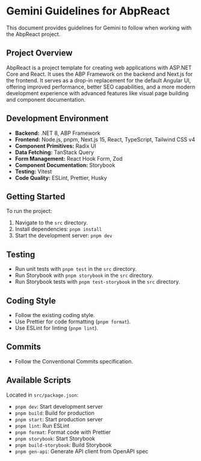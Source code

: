 # Gemini Guidelines for AbpReact

This document provides guidelines for Gemini to follow when working with the AbpReact project.

## Project Overview

AbpReact is a project template for creating web applications with ASP.NET Core and React. It uses the ABP Framework on the backend and Next.js for the frontend. It serves as a drop-in replacement for the default Angular UI, offering improved performance, better SEO capabilities, and a more modern development experience with advanced features like visual page building and component documentation.

## Development Environment

-   **Backend:** .NET 8, ABP Framework
-   **Frontend:** Node.js, pnpm, Next.js 15, React, TypeScript, Tailwind CSS v4
-   **Component Primitives:** Radix UI
-   **Data Fetching:** TanStack Query
-   **Form Management:** React Hook Form, Zod
-   **Component Documentation:** Storybook
-   **Testing:** Vitest
-   **Code Quality:** ESLint, Prettier, Husky

## Getting Started

To run the project:

1.  Navigate to the `src` directory.
2.  Install dependencies: `pnpm install`
3.  Start the development server: `pnpm dev`

## Testing

-   Run unit tests with `pnpm test` in the `src` directory.
-   Run Storybook with `pnpm storybook` in the `src` directory.
-   Run Storybook tests with `pnpm test-storybook` in the `src` directory.

## Coding Style

-   Follow the existing coding style.
-   Use Prettier for code formatting (`pnpm format`).
-   Use ESLint for linting (`pnpm lint`).

## Commits

-   Follow the Conventional Commits specification.

## Available Scripts

Located in `src/package.json`:

-   `pnpm dev`: Start development server
-   `pnpm build`: Build for production
-   `pnpm start`: Start production server
-   `pnpm lint`: Run ESLint
-   `pnpm format`: Format code with Prettier
-   `pnpm storybook`: Start Storybook
-   `pnpm build-storybook`: Build Storybook
-   `pnpm gen-api`: Generate API client from OpenAPI spec
